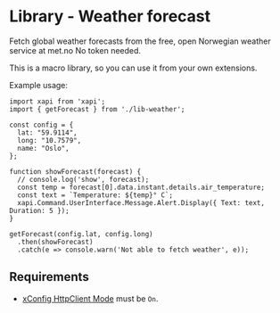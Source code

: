 # Library - Weather forecast

Fetch global weather forecasts from the free, open Norwegian weather service at met.no No token needed.

This is a macro library, so you can use it from your own extensions.

Example usage:

```
import xapi from 'xapi';
import { getForecast } from './lib-weather';

const config = {
  lat: "59.9114",
  long: "10.7579",
  name: "Oslo",
};

function showForecast(forecast) {
  // console.log('show', forecast);
  const temp = forecast[0].data.instant.details.air_temperature;
  const text = `Temperature: ${temp}° C`;
  xapi.Command.UserInterface.Message.Alert.Display({ Text: text, Duration: 5 });
}

getForecast(config.lat, config.long)
  .then(showForecast)
  .catch(e => console.warn('Not able to fetch weather', e));
```

## Requirements

* [xConfig HttpClient Mode](/xapi/Configuration.HttpClient.Mode/) must be `On`.